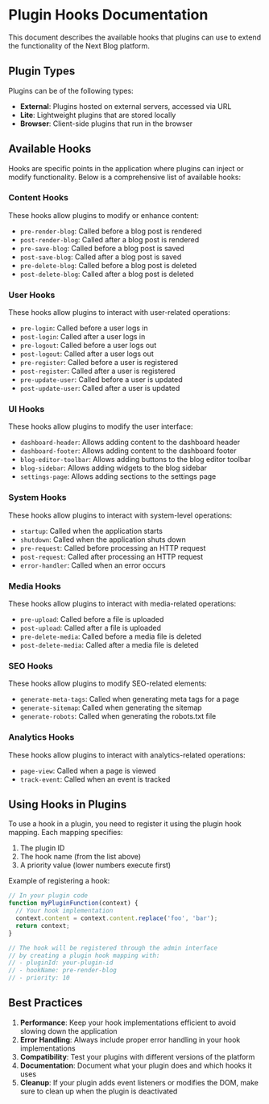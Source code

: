# Plugin Hooks Documentation

This document describes the available hooks that plugins can use to extend the functionality of the Next Blog platform.

## Plugin Types

Plugins can be of the following types:

- **External**: Plugins hosted on external servers, accessed via URL
- **Lite**: Lightweight plugins that are stored locally
- **Browser**: Client-side plugins that run in the browser

## Available Hooks

Hooks are specific points in the application where plugins can inject or modify functionality. Below is a comprehensive list of available hooks:

### Content Hooks

These hooks allow plugins to modify or enhance content:

- `pre-render-blog`: Called before a blog post is rendered
- `post-render-blog`: Called after a blog post is rendered
- `pre-save-blog`: Called before a blog post is saved
- `post-save-blog`: Called after a blog post is saved
- `pre-delete-blog`: Called before a blog post is deleted
- `post-delete-blog`: Called after a blog post is deleted

### User Hooks

These hooks allow plugins to interact with user-related operations:

- `pre-login`: Called before a user logs in
- `post-login`: Called after a user logs in
- `pre-logout`: Called before a user logs out
- `post-logout`: Called after a user logs out
- `pre-register`: Called before a user is registered
- `post-register`: Called after a user is registered
- `pre-update-user`: Called before a user is updated
- `post-update-user`: Called after a user is updated

### UI Hooks

These hooks allow plugins to modify the user interface:

- `dashboard-header`: Allows adding content to the dashboard header
- `dashboard-footer`: Allows adding content to the dashboard footer
- `blog-editor-toolbar`: Allows adding buttons to the blog editor toolbar
- `blog-sidebar`: Allows adding widgets to the blog sidebar
- `settings-page`: Allows adding sections to the settings page

### System Hooks

These hooks allow plugins to interact with system-level operations:

- `startup`: Called when the application starts
- `shutdown`: Called when the application shuts down
- `pre-request`: Called before processing an HTTP request
- `post-request`: Called after processing an HTTP request
- `error-handler`: Called when an error occurs

### Media Hooks

These hooks allow plugins to interact with media-related operations:

- `pre-upload`: Called before a file is uploaded
- `post-upload`: Called after a file is uploaded
- `pre-delete-media`: Called before a media file is deleted
- `post-delete-media`: Called after a media file is deleted

### SEO Hooks

These hooks allow plugins to modify SEO-related elements:

- `generate-meta-tags`: Called when generating meta tags for a page
- `generate-sitemap`: Called when generating the sitemap
- `generate-robots`: Called when generating the robots.txt file

### Analytics Hooks

These hooks allow plugins to interact with analytics-related operations:

- `page-view`: Called when a page is viewed
- `track-event`: Called when an event is tracked

## Using Hooks in Plugins

To use a hook in a plugin, you need to register it using the plugin hook mapping. Each mapping specifies:

1. The plugin ID
2. The hook name (from the list above)
3. A priority value (lower numbers execute first)

Example of registering a hook:

```javascript
// In your plugin code
function myPluginFunction(context) {
  // Your hook implementation
  context.content = context.content.replace('foo', 'bar');
  return context;
}

// The hook will be registered through the admin interface
// by creating a plugin hook mapping with:
// - pluginId: your-plugin-id
// - hookName: pre-render-blog
// - priority: 10
```

## Best Practices

1. **Performance**: Keep your hook implementations efficient to avoid slowing down the application
2. **Error Handling**: Always include proper error handling in your hook implementations
3. **Compatibility**: Test your plugins with different versions of the platform
4. **Documentation**: Document what your plugin does and which hooks it uses
5. **Cleanup**: If your plugin adds event listeners or modifies the DOM, make sure to clean up when the plugin is deactivated